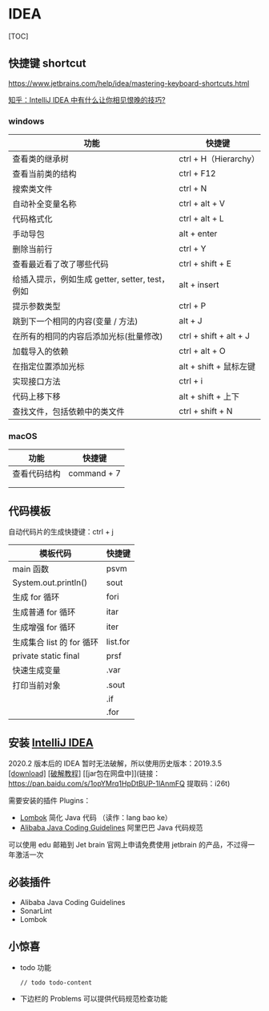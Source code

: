 # IDEA

[TOC]

## 快捷键 shortcut

https://www.jetbrains.com/help/idea/mastering-keyboard-shortcuts.html

[知乎：IntelliJ IDEA 中有什么让你相见恨晚的技巧?](https://www.zhihu.com/question/300830746/answer/672248406)

### windows

| 功能                                            | 快捷键                 |
| ----------------------------------------------- | ---------------------- |
| 查看类的继承树                                  | ctrl + H（Hierarchy）  |
| 查看当前类的结构                                | ctrl + F12             |
| 搜索类文件                                      | ctrl + N               |
| 自动补全变量名称                                | ctrl + alt + V         |
| 代码格式化                                      | ctrl + alt + L         |
| 手动导包                                        | alt + enter            |
| 删除当前行                                      | ctrl + Y               |
| 查看最近看了改了哪些代码                        | ctrl + shift + E       |
| 给插入提示，例如生成 getter, setter, test，例如 | alt + insert           |
| 提示参数类型                                    | ctrl + P               |
| 跳到下一个相同的内容(变量 / 方法)               | alt + J                |
| 在所有的相同的内容后添加光标(批量修改)          | ctrl + shift + alt + J |
| 加载导入的依赖                                  | ctrl + alt + O         |
| 在指定位置添加光标                              | alt + shift + 鼠标左键 |
| 实现接口方法                                    | ctrl + i               |
| 代码上移下移                                    | alt + shift + 上下     |
| 查找文件，包括依赖中的类文件                    | ctrl + shift + N       |



### macOS

| 功能         | 快捷键      |
| ------------ | ----------- |
| 查看代码结构 | command + 7 |
|              |             |
|              |             |



## 代码模板

自动代码片的生成快捷键：ctrl + j

| 模板代码                  | 快捷键   |
| ------------------------- | -------- |
| main 函数                 | psvm     |
| System.out.println()      | sout     |
| 生成 for 循环             | fori     |
| 生成普通 for 循环         | itar     |
| 生成增强 for 循环         | iter     |
| 生成集合 list 的 for 循环 | list.for |
| private static final      | prsf     |
| 快速生成变量              | .var     |
| 打印当前对象              | .sout    |
|                           | .if      |
|                           | .for     |



## 安装 [**IntelliJ IDEA**](https://www.jetbrains.com/idea/)

2020.2 版本后的 IDEA 暂时无法破解，所以使用历史版本：2019.3.5 [[download]](https://download.jetbrains.com/idea/ideaIU-2019.3.5.exe?_ga=2.167713214.1472044068.1599574265-921529009.1596531522) [[破解教程]](https://my.oschina.net/u/4330928/blog/3230470) [[jar包在网盘中]](链接：https://pan.baidu.com/s/1opYMrq1HpDtBUP-1lAnmFQ  提取码：i26t)

需要安装的插件 Plugins：

* [Lombok](https://projectlombok.org/) 简化 Java 代码 （读作：lang bao ke）
* [Alibaba Java Coding Guidelines](https://plugins.jetbrains.com/plugin/10046-alibaba-java-coding-guidelines/) 阿里巴巴 Java 代码规范

可以使用 edu 邮箱到 Jet brain 官网上申请免费使用 jetbrain 的产品，不过得一年激活一次



## 必装插件

* Alibaba Java Coding Guidelines
* SonarLint
* Lombok



## 小惊喜

* todo 功能

  ```
  // todo todo-content
  ```

* 下边栏的 Problems 可以提供代码规范检查功能

